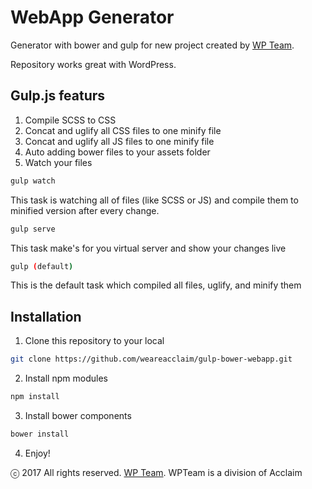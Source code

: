 # WebApp Generator

Generator with bower and gulp for new project created by [WP Team](http://wpteam.com).

Repository works great with WordPress.

## Gulp.js featurs

1. Compile SCSS to CSS
2. Concat and uglify all CSS files to one minify file
3. Concat and uglify all JS files to one minify file
4. Auto adding bower files to your assets folder
5. Watch your files

```sh
gulp watch
```

This task is watching all of files (like SCSS or JS) and compile them to minified version after every change.

```sh
gulp serve
```

This task make's for you virtual server and show your changes live

```sh
gulp (default)
```

This is the default task which compiled all files, uglify, and minify them

## Installation

1. Clone this repository to your local
```sh
git clone https://github.com/weareacclaim/gulp-bower-webapp.git
```
2. Install npm modules
```sh
npm install
```
3. Install bower components
```sh
bower install
```
4. Enjoy!

ⓒ 2017 All rights reserved. [WP Team](http://wpteam.com). WPTeam is a division of Acclaim